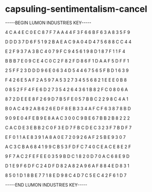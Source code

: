 # capsuling-sentimentalism-cancel

-----BEGIN LUMON INDUSTRIES KEY-----

4 C A 4 E C 0 E C 8 7 F 7 A A 4 4 F 3 F 6 6 B F 6 3 A 8 3 5 F 9

D D D 3 7 D 6 F 5 1 9 2 B A E A C 9 A 0 4 D 4 7 5 6 8 8 C C 4 4

E 2 F 9 3 7 A 3 B C 4 0 7 9 F C 9 4 5 6 1 9 8 D 1 8 7 F 1 1 F 4

B B B 7 E 0 9 C E 4 C 0 C 2 F 8 2 F D 8 6 F 1 D A A F 5 D F F 1

2 5 F F 2 3 D D D 9 6 E 0 6 3 4 D 5 4 4 6 7 5 6 5 F B D 1 6 3 9

F 4 2 6 E 5 A F 2 A 5 9 7 A 5 3 2 7 3 4 5 5 6 8 2 1 E E E 0 B 8

0 8 5 2 F F 4 F E 6 D 2 7 3 5 4 2 6 4 3 6 1 B 8 2 F C 0 8 0 6 A

8 7 2 D E E E 8 F 2 6 9 D 7 B 5 F E 0 5 7 B B C 2 2 9 8 C 4 A 1

B 0 A C 4 9 2 A B 6 2 6 E D F 8 E B 3 3 4 A F C F 6 3 8 7 8 B D

9 0 9 E 0 4 F E B 9 E 8 A A C 3 0 0 C 9 B E 6 7 B B 2 B 8 2 2 2

C A C D E 3 E B B 2 C 0 F 3 E D 7 F B C D E C 3 2 3 F 7 B D F 7

E F 0 1 1 A E 8 3 9 1 A 8 A 0 E 7 2 0 9 2 6 A F 2 5 B E 9 3 0 7

A C 3 C B A 6 8 4 1 9 9 C B 5 3 F D F C 7 4 0 C E A C E 8 E 2 F

9 F 7 A C 2 F E F E E 0 3 5 9 B D C 1 8 2 0 D 7 0 A C 6 8 E 9 D

D 1 E 9 F 6 D F C 2 4 D F D 8 2 A 8 2 A 9 6 A F 8 8 4 E D 8 3 1

8 5 0 1 D 1 8 B E 7 7 1 8 E D 9 8 C 4 D 7 C 5 E C 4 2 F 6 1 D 7

-----END LUMON INDUSTRIES KEY-----
